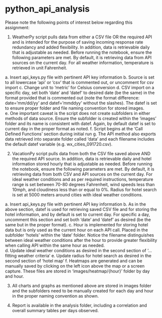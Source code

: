 # python_api_analysis

Please note the following points of interest below regarding this assignment:
1.	WeatherPy script pulls data from either a CSV file OR the required API and is intended for the purpose of saving incoming response rate redundancy and added flexibility. In addition, data is retrievable daily that is adjustable as needed. Before running the notebook, ensure the following parameters are met. By default, it is retrieving data from API sources on the current day. For all weather information, temperature is retrieved in unit Fahrenheit. 

a.	Insert api_keys.py file with pertinent API key information
b.	Source is set to all lowercase ‘api’ or ‘csv’ that is commented out, or uncomment for csv import
c.	Change unit to ‘metric’ for Celsius conversion
d.	CSV import on a specific day, set both ‘date’ and ‘datef’ to desired date (be the same) in the format provided that is commented out (note the format difference: date=’mm/dd/yy’ and datef=’mmddyy’ without the slashes). The datef is set to ensure proper folder and file naming convention for stored images.  
e.	One important caveat is the script does not create subfolders in either methods of data source. Ensure the subfolder is created within the ‘images’ folder and its name is consistent with datef. Again, by default datef is set to current day in the proper format as noted.
f.	Script begins at the ‘Call Defined Functions’ section during initial run
g.	The API method also exports data retrieved into separate folder called ‘data’ and each filename includes the default datef variable (e.g. wx_cities_091720.csv).  

2.	VacationPy script pulls data from both the CSV file saved above AND the required API source. In addition, data is retrievable daily and hotel information stored hourly that is adjustable as needed. Before running the notebook, ensure the following parameters are met. By default, it is retrieving data from both CSV and API sources on the current day. For ideal weather conditions and as per required instructions, temperature range is set between 70-80 degrees Fahrenheit, wind speeds less than 10mph, and cloudiness less than or equal to 0%. Radius for hotel search is set at 5000 meters around cities with ideal weather conditions. 

a.	Insert api_keys.py file with pertinent API key information
b.	As in the above section, datef is used for retrieving saved CSV file and for storing the hotel information, and by default is set to current day. For specific a day, uncomment this section and set both ‘date’ and ‘datef’ as desired (be the same but in the proper format).
c.	Hour is implemented for storing hotel data but is only used as the current hour on each API call. Placed in the subfolder ‘hotels’ within the ‘date’ folder. Notice the filename distinguishes between ideal weather conditions after the hour to provide greater flexibility when calling API within the same hour as needed.  
d.	Update ideal weather conditions as desired in the second section of ‘…fitting weather criteria’
e.	Update radius for hotel search as desired in the second section of ‘hotel map’
f.	Heatmaps are generated and can be manually saved by clicking on the left icon above the map or a screen capture. These files are stored in ‘images/heatmap/{hour}’ folder by day and hour.

3.	All charts and graphs as mentioned above are stored in images folder and the subfolders need to be manually created for each day and hour in the proper naming convention as shown.

4.	Report is available in the analysis folder, including a correlation and overall summary tables per days observed.
